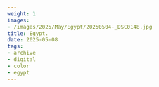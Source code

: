 ```yaml
---
weight: 1
images:
- /images/2025/May/Egypt/20250504-_DSC0148.jpg
title: Egypt.
date: 2025-05-08
tags:
- archive
- digital
- color
- egypt
---
```


